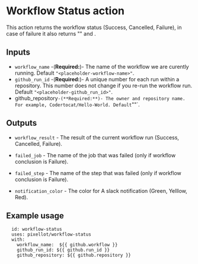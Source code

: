 # Workflow Status action 

This action returns the workflow status (Success, Cancelled, Failure), in case of failure it also returns "<failed-job-name>" and <failed-step-name>.

## Inputs

- `workflow_name` -(**Required:**)- The name of the workflow we are curently running. Default `"<placeholder-workflow-name>"`.
- `github_run_id` -(**Required:**)- A unique number for each run within a repository. This number does not change if you re-run the workflow run. Default `"<placeholder-github_run_id>"`.
- github_repository` -(**Required:**)- The owner and repository name. For example, Codertocat/Hello-World. Default `"<placeholder-github-repository>"`.

## Outputs

- `workflow_result` - The result of the current workflow run (Success, Cancelled, Failure).

- `failed_job` - The name of the job that was failed (only if workflow conclusion is Failure).

- `failed_step` - The name of the step that was failed (only if workflow conclusion is Failure).

- `notification_color` - The color for A slack notification (Green, Yelllow, Red).

## Example usage
```- name: Workflow Status 
  id: workflow-status
  uses: pixellot/workflow-status
  with:
    workflow_name:  ${{ github.workflow }}
    github_run_id: ${{ github.run_id }}
    github_repository: ${{ github.repository }}
```
